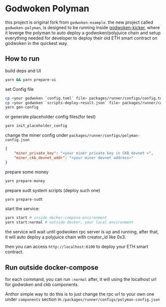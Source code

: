 Godwoken Polyman
=======

this project is original fork from `godwoken-example`. the new project called `godwoken-polyman`, is designed to be running inside [godwoken-kicker](https://github.com/RetricSu/godwoken-kicker.git), where it leverge the polyman to auto deploy a godwoken/polyjuice chain and setup everything needed for developer to deploy their old ETH smart contract on godwoken in the quickest way.

How to run
------

build deps and UI

```sh
yarn && yarn prepare-ui
```

set Config file

```sh
cp <your godwoken `config.toml` file> packages/runner/configs/config.toml
cp <your godwoken `scripts-deploy-result.json` file> packages/runner/configs/scripts-deploy-result.json
yarn gen-config
```

or generate placeholder config files(for test)

```sh
yarn init_placeholder_config
```

change the miner config under `packages/runner/configs/polyman-config.json`

```json
{
    "miner_private_key": "<your miner private key in CKB devnet >",
    "miner_ckb_devnet_addr": "<your miner devnet address>"
}
```

prepare some money

```sh
yarn prepare-money
```

prepare sudt system scripts (deploy such one)

```sh
yarn prepare-sudt
```

start the service:

```sh
yarn start # inside docker-compose environment
yarn start:normal # outside docker, your local environment
```

the service will wait until godwoken rpc server is up and running, after that, it will auto deploy a polyjuice chain with creator_id like 0x3.

then you can access `http://localhost:6100` to deploy your ETH smart contract.

Run outside docker-compose
---

for each command, you can run `:normal` after, it will using the localhost url for godwoken and ckb components.

Anthor simple way to do this is to just change the rpc url to your own one under `components` section in `/packages/runner/configs/polyman-config.json`
